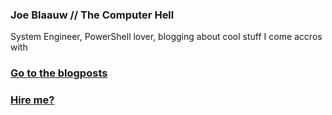 ### Joe Blaauw // The Computer Hell
System Engineer, PowerShell lover, blogging about cool stuff I come accros with

### <a href="https://mufana.github.io/blog">Go to the blogposts</a>
### <a href="https://www.linkedin.com/in/jeroen-blaauw-9b0b522" target="blank">Hire me?</a>
